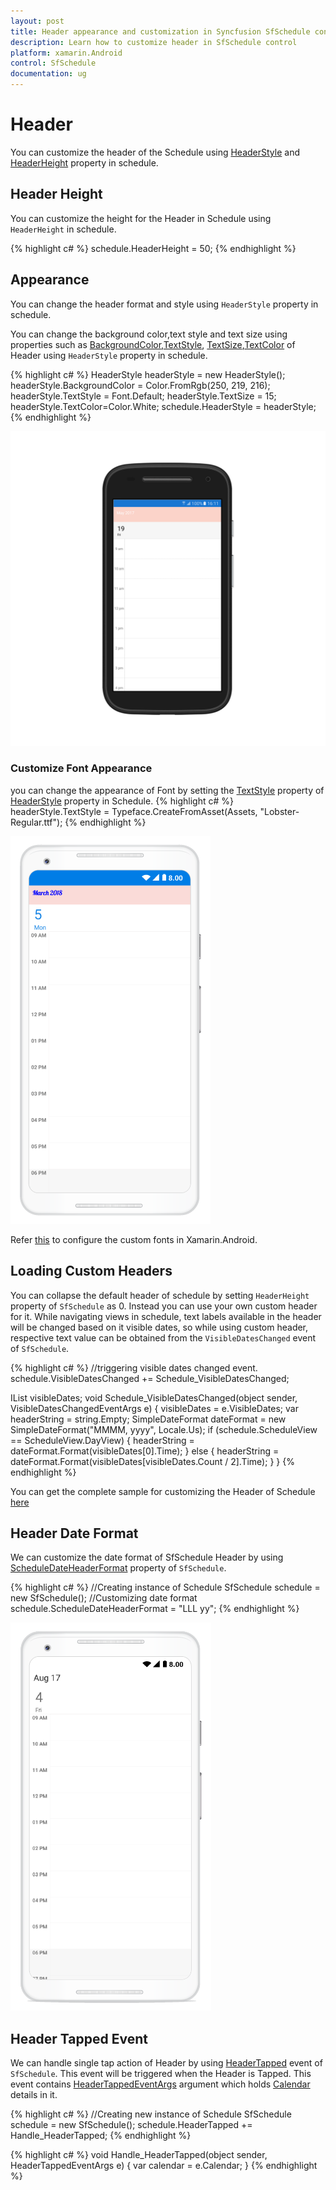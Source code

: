 ```yaml
---     
layout: post     
title: Header appearance and customization in Syncfusion SfSchedule control for Xamarin.Android     
description: Learn how to customize header in SfSchedule control    
platform: xamarin.Android    
control: SfSchedule     
documentation: ug
---  
```


# Header

You can customize the header of the Schedule using [HeaderStyle](https://help.syncfusion.com/cr/cref_files/xamarin-android/sfschedule/Syncfusion.SfSchedule.Android~Com.Syncfusion.Schedule.SfSchedule~HeaderStyle.html) and [HeaderHeight](https://help.syncfusion.com/cr/cref_files/xamarin-android/sfschedule/Syncfusion.SfSchedule.Android~Com.Syncfusion.Schedule.SfSchedule~HeaderHeight.html) property in schedule.

## Header Height

You can customize the height for the Header in Schedule using `HeaderHeight` in schedule.

{% highlight c# %}
schedule.HeaderHeight = 50;
{% endhighlight %}

## Appearance

You can change the header format and style using `HeaderStyle` property in schedule.

You can change the background color,text style and text size using properties such as [BackgroundColor](https://help.syncfusion.com/cr/cref_files/xamarin-android/sfschedule/Syncfusion.SfSchedule.Android~Com.Syncfusion.Schedule.HeaderStyle~BackgroundColor.html),[TextStyle](https://help.syncfusion.com/cr/cref_files/xamarin-android/sfschedule/Syncfusion.SfSchedule.Android~Com.Syncfusion.Schedule.HeaderStyle~TextStyle.html), [TextSize](https://help.syncfusion.com/cr/cref_files/xamarin-android/sfschedule/Syncfusion.SfSchedule.Android~Com.Syncfusion.Schedule.HeaderStyle~TextSize.html),[TextColor](https://help.syncfusion.com/cr/cref_files/xamarin-android/sfschedule/Syncfusion.SfSchedule.Android~Com.Syncfusion.Schedule.HeaderStyle~TextColor.html) of Header using `HeaderStyle` property in schedule.

{% highlight c# %}
HeaderStyle headerStyle = new HeaderStyle();
headerStyle.BackgroundColor = Color.FromRgb(250, 219, 216);
headerStyle.TextStyle = Font.Default;
headerStyle.TextSize = 15;
headerStyle.TextColor=Color.White;
schedule.HeaderStyle = headerStyle;
{% endhighlight %}

![](Header_images/HeaderStyle.png) 

### Customize Font Appearance

you can change the appearance of Font by setting the [TextStyle](https://help.syncfusion.com/cr/cref_files/xamarin-android/sfschedule/Syncfusion.SfSchedule.Android~Com.Syncfusion.Schedule.HeaderStyle~TextStyle.html) property of [HeaderStyle](https://help.syncfusion.com/xamarin-android/sfschedule/headers#appearance) property in Schedule.
{% highlight c# %}
headerStyle.TextStyle = Typeface.CreateFromAsset(Assets, "Lobster-Regular.ttf");
{% endhighlight %}

![](Header_images/customfontheader.png)

Refer [this](https://help.syncfusion.com/xamarin-android/sfschedule/monthview#custom-font-setting-in-xamarinandroid) to configure the custom fonts in Xamarin.Android.

## Loading Custom Headers

You can collapse the default header of schedule by setting `HeaderHeight` property of `SfSchedule` as 0. Instead you can use your own custom header for it. While navigating views in schedule, text labels available in the header will be changed based on it visible dates, so while using custom header, respective text value can be obtained from the `VisibleDatesChanged` event of `SfSchedule`.

{% highlight c# %}
//triggering visible dates changed event.
schedule.VisibleDatesChanged += Schedule_VisibleDatesChanged;

IList<Calendar> visibleDates;
void Schedule_VisibleDatesChanged(object sender, VisibleDatesChangedEventArgs e)
{
	visibleDates = e.VisibleDates;
	var headerString = string.Empty;
	SimpleDateFormat dateFormat = new SimpleDateFormat("MMMM, yyyy", Locale.Us);
	if (schedule.ScheduleView == ScheduleView.DayView)
	{
		headerString = dateFormat.Format(visibleDates[0].Time);
	}
	else 
	{
		headerString = dateFormat.Format(visibleDates[visibleDates.Count / 2].Time);
	}
}
{% endhighlight %}

You can get the complete sample for customizing the Header of Schedule [here](http://www.syncfusion.com/downloads/support/directtrac/general/ze/Header_Android_Sample-935057749.zip)

## Header Date Format

We can customize the date format of SfSchedule Header by using [ScheduleDateHeaderFormat](https://help.syncfusion.com/cr/cref_files/xamarin-android/sfschedule/Syncfusion.SfSchedule.Android~Com.Syncfusion.Schedule.SfSchedule~ScheduleDateHeaderFormat.html) property of `SfSchedule`.

{% highlight c# %}
//Creating instance of Schedule
SfSchedule schedule = new SfSchedule();
//Customizing date format
schedule.ScheduleDateHeaderFormat = "LLL yy";
{% endhighlight %}

![](Header_images/HeaderDateFormat.png)

## Header Tapped Event

We can handle single tap action of Header by using [HeaderTapped](https://help.syncfusion.com/cr/cref_files/xamarin-android/sfschedule/Syncfusion.SfSchedule.Android~Com.Syncfusion.Schedule.SfSchedule~HeaderTapped_EV.html) event of `SfSchedule`. This event will be triggered when the Header is Tapped. This event contains [HeaderTappedEventArgs](https://help.syncfusion.com/cr/cref_files/xamarin-android/sfschedule/Syncfusion.SfSchedule.Android~Com.Syncfusion.Schedule.HeaderTappedEventArgs.html) argument which holds [Calendar](https://help.syncfusion.com/cr/cref_files/xamarin-android/sfschedule/Syncfusion.SfSchedule.Android~Com.Syncfusion.Schedule.HeaderTappedEventArgs~Calendar.html) details in it.

{% highlight c# %}
//Creating  new instance of Schedule
SfSchedule schedule = new SfSchedule();
schedule.HeaderTapped += Handle_HeaderTapped;
{% endhighlight %}

{% highlight c# %}
void Handle_HeaderTapped(object sender, HeaderTappedEventArgs e)
{
    var calendar = e.Calendar;
}
{% endhighlight %}

